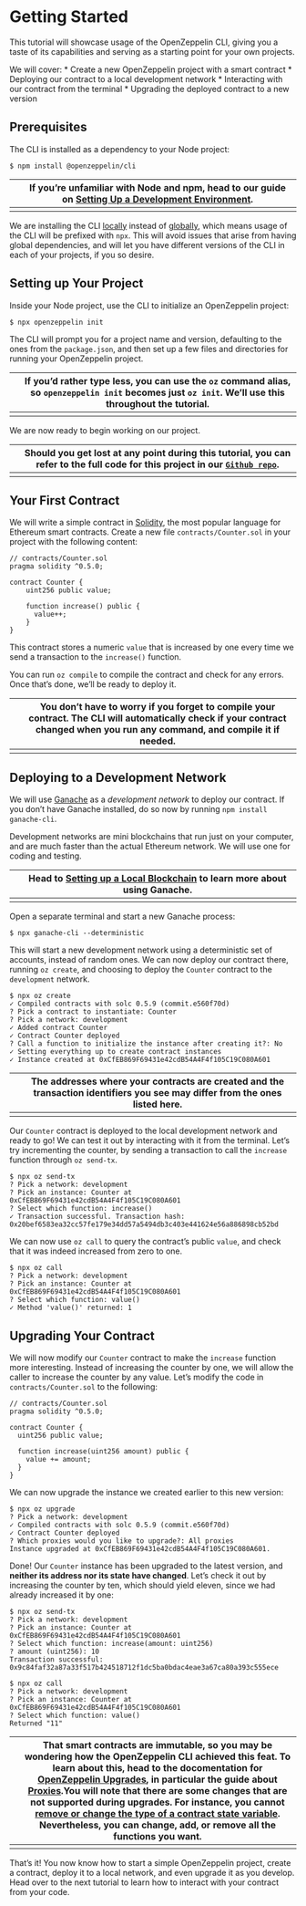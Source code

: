 # Getting Started

This tutorial will showcase usage of the OpenZeppelin CLI, giving you a taste of its capabilities and serving as a starting point for your own projects.

We will cover: * Create a new OpenZeppelin project with a smart contract * Deploying our contract to a local development network * Interacting with our contract from the terminal * Upgrading the deployed contract to a new version

## Prerequisites

The CLI is installed as a dependency to your Node project:

```console
$ npm install @openzeppelin/cli
```

|      | If you’re unfamiliar with Node and npm, head to our guide on [Setting Up a Development Environment](https://docs.openzeppelin.com/cli/2.7/getting-started#learn::set-up-dev-environment). |
| ---- | ------------------------------------------------------------ |
|      |                                                              |

We are installing the CLI [locally](https://docs.npmjs.com/downloading-and-installing-packages-locally) instead of [globally](https://docs.npmjs.com/downloading-and-installing-packages-globally), which means usage of the CLI will be prefixed with `npx`. This will avoid issues that arise from having global dependencies, and will let you have different versions of the CLI in each of your projects, if you so desire.

## Setting up Your Project

Inside your Node project, use the CLI to initialize an OpenZeppelin project:

```console
$ npx openzeppelin init
```

The CLI will prompt you for a project name and version, defaulting to the ones from the `package.json`, and then set up a few files and directories for running your OpenZeppelin project.

|      | If you’d rather type less, you can use the `oz` command alias, so `openzeppelin init` becomes just `oz init`. We’ll use this throughout the tutorial. |
| ---- | ------------------------------------------------------------ |
|      |                                                              |

We are now ready to begin working on our project.

|      | Should you get lost at any point during this tutorial, you can refer to the full code for this project in our [`Github repo`](https://github.com/OpenZeppelin/openzeppelin-sdk/tree/v2.4.0/examples/first-project). |
| ---- | ------------------------------------------------------------ |
|      |                                                              |

## Your First Contract

We will write a simple contract in [Solidity](https://solidity.readthedocs.io/), the most popular language for Ethereum smart contracts. Create a new file `contracts/Counter.sol` in your project with the following content:

```solidity
// contracts/Counter.sol
pragma solidity ^0.5.0;

contract Counter {
    uint256 public value;

    function increase() public {
      value++;
    }
}
```

This contract stores a numeric `value` that is increased by one every time we send a transaction to the `increase()` function.

You can run `oz compile` to compile the contract and check for any errors. Once that’s done, we’ll be ready to deploy it.

|      | You don’t have to worry if you forget to compile your contract. The CLI will automatically check if your contract changed when you run any command, and compile it if needed. |
| ---- | ------------------------------------------------------------ |
|      |                                                              |

## Deploying to a Development Network

We will use [Ganache](https://truffleframework.com/ganache) as a *development network* to deploy our contract. If you don’t have Ganache installed, do so now by running `npm install ganache-cli`.

Development networks are mini blockchains that run just on your computer, and are much faster than the actual Ethereum network. We will use one for coding and testing.

|      | Head to [Setting up a Local Blockchain](https://docs.openzeppelin.com/cli/2.7/getting-started#learn::deploy-and-interact.adoc#local-blockchain) to learn more about using Ganache. |
| ---- | ------------------------------------------------------------ |
|      |                                                              |

Open a separate terminal and start a new Ganache process:

```console
$ npx ganache-cli --deterministic
```

This will start a new development network using a deterministic set of accounts, instead of random ones. We can now deploy our contract there, running `oz create`, and choosing to deploy the `Counter` contract to the `development` network.

```console
$ npx oz create
✓ Compiled contracts with solc 0.5.9 (commit.e560f70d)
? Pick a contract to instantiate: Counter
? Pick a network: development
✓ Added contract Counter
✓ Contract Counter deployed
? Call a function to initialize the instance after creating it?: No
✓ Setting everything up to create contract instances
✓ Instance created at 0xCfEB869F69431e42cdB54A4F4f105C19C080A601
```

|      | The addresses where your contracts are created and the transaction identifiers you see may differ from the ones listed here. |
| ---- | ------------------------------------------------------------ |
|      |                                                              |

Our `Counter` contract is deployed to the local development network and ready to go! We can test it out by interacting with it from the terminal. Let’s try incrementing the counter, by sending a transaction to call the `increase` function through `oz send-tx`.

```console
$ npx oz send-tx
? Pick a network: development
? Pick an instance: Counter at 0xCfEB869F69431e42cdB54A4F4f105C19C080A601
? Select which function: increase()
✓ Transaction successful. Transaction hash: 0x20bef6583ea32cc57fe179e34dd57a5494db3c403e441624e56a886898cb52bd
```

We can now use `oz call` to query the contract’s public `value`, and check that it was indeed increased from zero to one.

```console
$ npx oz call
? Pick a network: development
? Pick an instance: Counter at 0xCfEB869F69431e42cdB54A4F4f105C19C080A601
? Select which function: value()
✓ Method 'value()' returned: 1
```

## Upgrading Your Contract

We will now modify our `Counter` contract to make the `increase` function more interesting. Instead of increasing the counter by one, we will allow the caller to increase the counter by any value. Let’s modify the code in `contracts/Counter.sol` to the following:

```solidity
// contracts/Counter.sol
pragma solidity ^0.5.0;

contract Counter {
  uint256 public value;

  function increase(uint256 amount) public {
    value += amount;
  }
}
```

We can now upgrade the instance we created earlier to this new version:

```console
$ npx oz upgrade
? Pick a network: development
✓ Compiled contracts with solc 0.5.9 (commit.e560f70d)
✓ Contract Counter deployed
? Which proxies would you like to upgrade?: All proxies
Instance upgraded at 0xCfEB869F69431e42cdB54A4F4f105C19C080A601.
```

Done! Our `Counter` instance has been upgraded to the latest version, and **neither its address nor its state have changed**. Let’s check it out by increasing the counter by ten, which should yield eleven, since we had already increased it by one:

```console
$ npx oz send-tx
? Pick a network: development
? Pick an instance: Counter at 0xCfEB869F69431e42cdB54A4F4f105C19C080A601
? Select which function: increase(amount: uint256)
? amount (uint256): 10
Transaction successful: 0x9c84faf32a87a33f517b424518712f1dc5ba0bdac4eae3a67ca80a393c555ece

$ npx oz call
? Pick a network: development
? Pick an instance: Counter at 0xCfEB869F69431e42cdB54A4F4f105C19C080A601
? Select which function: value()
Returned "11"
```

|      | That smart contracts are immutable, so you may be wondering how the OpenZeppelin CLI achieved this feat. To learn about this, head to the docomentation for [**OpenZeppelin Upgrades**](https://docs.openzeppelin.com/upgrades/2.7/), in particular the guide about [Proxies](https://docs.openzeppelin.com/upgrades/2.7/proxies).You will note that there are some changes that are not supported during upgrades. For instance, you cannot [remove or change the type of a contract state variable](https://docs.openzeppelin.com/upgrades/2.7/writing-upgradeable#modifying-your-contracts). Nevertheless, you can change, add, or remove all the functions you want. |
| ---- | ------------------------------------------------------------ |
|      |                                                              |

That’s it! You now know how to start a simple OpenZeppelin project, create a contract, deploy it to a local network, and even upgrade it as you develop. Head over to the next tutorial to learn how to interact with your contract from your code.